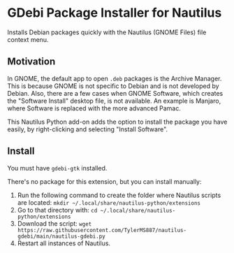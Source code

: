 # GDebi Package Installer for Nautilus

Installs Debian packages quickly with the Nautilus (GNOME Files) file context
menu.

## Motivation

In GNOME, the default app to open `.deb` packages is the Archive Manager.
This is because GNOME is not specific to Debian and is not developed by
Debian. Also, there are a few cases when GNOME Software, which creates the
"Software Install" desktop file, is not available. An example is Manjaro,
where Software is replaced with the more advanced Pamac.

This Nautilus Python add-on adds the option to install the package you have
easily, by right-clicking and selecting "Install Software".

## Install

You must have `gdebi-gtk` installed.

There's no package for this extension, but you can install manually:

1. Run the following command to create the folder where Nautilus scripts
   are located: `mkdir ~/.local/share/nautilus-python/extensions`
2. Go to that directory with: `cd ~/.local/share/nautilus-python/extensions`
3. Download the script: `wget https://raw.githubusercontent.com/TylerMS887/nautilus-gdebi/main/nautilus-gdebi.py`
4. Restart all instances of Nautilus.
